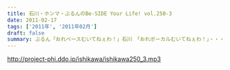```yaml
---
title: 石川・ホンマ・ぶるんのBe-SIDE Your Life! vol.250-3
date: 2011-02-17
tags: ['2011年', '2011年02月']
draft: false
summary: ぶるん「おれベースむいてねぇわ！」石川　「おれボーカルむいてねぇわ！」・・・スタジオに入ってくるなり早くも決断を下す２人！NAMAE
---
```


http://project-phi.ddo.jp/ishikawa/ishikawa250_3.mp3
